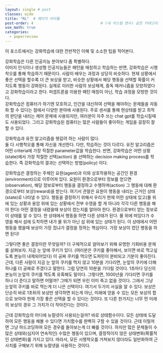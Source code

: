 ```yaml
---
layout: single # post
classes: wide
title: "RL"  # 페이지 타이틀
post-order: 4                               # (내 커스텀 변수) 같은 카테고리 내 정렬 순서
use_math: true
categories:
  - paperreview
---
```


이 포스트에서는 강화학습에 대한 전반적인 이해 및 소소한 팁을 적어본다.        


강화학습은 다른 인공지능 분야보다 좀 특별하다.       
이미지 인식이나 생성형 인공지능들은 패턴을 매칭하고 학습하는 반면, 강화학습은 시행착오를 통해 학습하기 때문이다.
사람이 배우는 과정과 상당히 비슷하다. 현재 상황에서 좋은 선택을 할수록 더 큰 보상을 받고, 비슷한 상황에서 해당 행동을 선택할 확률이 커지도록 행동이 강화된다.
실제로 이러한 사람의 보상체계, 중독 매커니즘을 모방하였다고 강화학습이라고 한다.
퍼셉트론을 이용한 패턴 매칭이 아닌, 학습 과정을 모방한 것이다.          
강화학습은 컴퓨터가 하기엔 모호하고, 인간을 대신하여 선택을 해야하는 문제들을 자동화 할 수 있다는 점에서 다양한 분야에 사용된다.
주로 센서를 통해 현상태를 받고 최적의 판단을 내리는 제어 문제에 사용되지만, 여러분이 자주 쓰는 chat gpt를 학습시킬때도 사용되었다.
그리고 강화학습된 컴퓨터는 많은 사람들이 좋아하는 게임을 굉장히 잘할 수 있다.
        

        
강화학습과 유전 알고리즘을 헷갈려 하는 사람이 많다.         
둘 다 시행착오를 통해 자신을 개선한다. 다만, 학습하는 것이 다르다. 
유전 알고리즘은 어떤 criteria에 가장 적절한 parameter값을 학습한다.
반면, 강화학습은 어떤 상황(state)에서 가장 적절한 선택(action) 을 선택하는 decision making process를 학습한다. 
즉 강화학습의 결과는 선택하는 방법(policy) 이다. 

        
강화학습은 결정하는 주체인 요원(agent)과 이와 상호작용하는 공간인 환경(environment)으로 이루어져 있다. 요원이 환경으로부터 정보를 얻으면(observation), 해당 정보로부터 행동을 결정하고 수행하며(action) 그 행동에 대해 환경으로부터 보상(reward)을 받는다. 여기서 관찰은 요원이 행동을 내리는 근거인 상태(state)로 나타낼 수 있다. 
행동을 결정하기 위해서 우리가 현재 어떤 상태에 있고(물 위에 있는 상황과 용암 위에 있는 상황에서 전부 수영을 할 게 아니라 각각 다른 행동을 해야 한다) 어떤 결정을 내렸을때 보상이 컸는지를 알아야 한다. 환경으로부터 얻는 정보로 이 상태를 알 수 있다. 한 상태에서 행동을 하면 다른 상태가 된다. 물 위에 떠있다가 수영을 해서 섬에 도착하면 내가 물 위가 아닌 섬 위에 있는 상태가 된다.
이 상태에서 어떤 행동을 했을때 보상이 가장 컸냐가 결정을 정하는 핵심이다. 가장 보상이 컸던 행동을 하면 된다!

          
그렇다면 좋은 결정이란 무엇일까? 더 구체적으로 알아보기 위해 유명한 기회비용 문제를 살펴보자. 
지금 눈 앞에 쿠키가 있다. (여러분은 쿠키를 좋아해서, 보이면 바로 먹고싶도록 본능이 내제되어있다) 이 공짜 쿠키를 먹으면 도파민이 분비되고 기분이 좋아진다.
근데, 다른 사람이 지금 눈 앞의 쿠키를 먹지 않고 10분을 기다리면, 눈앞의 쿠키에 더해 하나를 더 공짜로 주겠다고 말한다.
그럼 당연히 10분을 기다릴 것이다. 1초마다 당신의 본능이 눈앞의 쿠키를 먹도록 유혹해도 말이다.
그렇다면, 1000년을 기다리면 쿠키를 하나 더 준다고 말하면 어떨까? 그때가 되면 우린 이미 죽고 없을 것이다. 그래서 그냥 눈앞의 쿠키를 바로 먹는게 더 나은 선택이다.
여기서 두가지 사실을 알 수 있다. 보상은 단순히 바로 1초뒤의 보상만 생각하면 되는게 아닌, 미래에 얻을 수 있는 모든 보상의 합으로 보아야 현재 가장 좋은 선택을 할 수 있다는 것이다.
또 다른 한가지는 너무 먼 미래의 보상의 경우 그 가치가 더 작아진다는 것이다.

        
근데 강화학습의 어디에 뉴럴넷이 사용되는걸까? 바로 상태함수이다. 모든 상태에 도달하여 모든 행동을 해볼 수 있다면 가치함수를 완벽히 구할 수 있을 것이다.
근데 이럴꺼면 그냥 하드코딩하여 모든 경우를 돌아보는게 더 빠를 것이다. 하지만 많은 문제들이 수많은 상태와(심지어 연속적인) 수많은 행동이 있으며, 결정적이지 않은 상태변화(확률적인 상태변화)를 가지고 있다.
따라서, 모든 시행착오를 거쳐보지 않더라도 일반화하여 근사치를 구해보기 위해 뉴럴넷을 사용하는 것이다.






